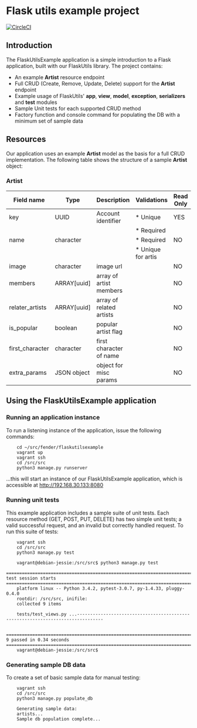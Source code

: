 # Flask utils example project

[![CircleCI](https://circleci.com/gh/Riffstation/flaskutilsexample.svg?style=svg)](https://circleci.com/gh/Riffstation/flaskutilsexample)

## Introduction
The FlaskUtilsExample application is a simple introduction to a Flask application, built with our FlaskUtils library. The project contains:
* An example **Artist** resource endpoint
* Full CRUD (Create, Remove, Update, Delete) support for the **Artist** endpoint
* Example usage of FlaskUtils' **app**, **view**, **model**, **exception**, **serializers** and **test** modules
* Sample Unit tests for each supported CRUD method
* Factory function and console command for populating the DB with a minimum set of sample data

## Resources

Our application uses an example **Artist** model as the basis for a full CRUD implementation. The following table shows the structure of a sample **Artist** object:

### Artist

|  Field name          | Type             | Description               | Validations           | Read Only |
| -------------------- | -----------------| ------------------------- | --------------------- | --------- |
|  key                 | UUID             | Account identifier        | * Unique              | YES       |
|                      |                  |                           | * Required            |           |
|  name                | character        |                           | * Required            | NO        |
|                      |                  |                           | * Unique for artis    |           |
|  image               | character        | image url                 |                       | NO        |
|  members             | ARRAY[uuid]      | array of artist members   |                       | NO        |
|  relater_artists     | ARRAY[uuid]      | array of related artists  |                       | NO        |
|  is_popular          | boolean          | popular artist flag       |                       | NO        |
|  first_character     | character        | first character of name   |                       | NO        |
|  extra_params        | JSON object      | object for misc params    |                       | NO        |

## Using the FlaskUtilsExample application

### Running an application instance
To run a listening instance of the application, issue the following commands:
```
    cd ~/src/fender/flaskutilsexample
    vagrant up
    vagrant ssh
    cd /src/src
    python3 manage.py runserver
```
...this will start an instance of our FlaskUtilsExample application, which is accessible at http://192.168.30.133:8080

### Running unit tests
This example application includes a sample suite of unit tests. Each resource method (GET, POST, PUT, DELETE) has two simple unit tests; a valid successful request, and an invalid but correctly handled request. To run this suite of tests:

```
    vagrant ssh
    cd /src/src
    python3 manage.py test

    vagrant@debian-jessie:/src/src$ python3 manage.py test
    ================================================================================ test session starts =================================================================================
    platform linux -- Python 3.4.2, pytest-3.0.7, py-1.4.33, pluggy-0.4.0
    rootdir: /src/src, inifile:
    collected 9 items

    tests/test_views.py ...--------------------------------------------------------------------------------

    ============================================================================== 9 passed in 0.34 seconds ==============================================================================
    vagrant@debian-jessie:/src/src$

```

### Generating sample DB data
To create a set of basic sample data for manual testing:
```
    vagrant ssh
    cd /src/src
    python3 manage.py populate_db

    Generating sample data:
    artists...
    Sample db population complete...

```
